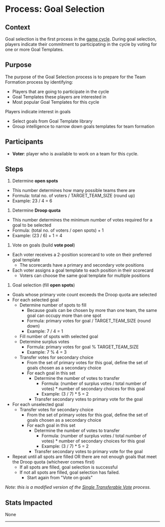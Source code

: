 # Process: Goal Selection

## Context

Goal selection is the first process in the [game cycle](cycle.md).
During goal selection, players indicate their commitment to participating in the cycle by voting for one or more Goal Templates.

## Purpose

The purpose of the Goal Selection process is to prepare for the Team Formation process by identifying:

- Players that are going to participate in the cycle
- Goal Templates these players are interested in
- Most popular Goal Templates for this cycle

Players indicate interest in goals
- Select goals from Goal Template library
- Group intelligence to narrow down goals templates for team formation

## Participants

- **Voter**: player who is available to work on a team for this cycle.

## Steps

<!--
TODO: update the steps below
- With a modification in that the same goal can be chosen TWICE!
- And the votes being transferred are the ones that didn't get a preference the most (take PGSP into account as to who gets to work on their first choice)
- We also need to calculate the PGSP based on who got which ranked preference.
 -->

1. Determine **open spots**
  - This number determines how many possible teams there are
  - Formula: total no. of voters / TARGET_TEAM_SIZE (round up)
  - Example: 23 / 4 = 6
1. Determine **Droop quota**
  - This number determines the minimum number of votes required for a goal to be selected
  - Formula: (total no. of voters / open spots) + 1
  - Example: (23 / 6) + 1 = 4
1. Vote on goals (build **vote pool**)
  - Each voter receives a 2-position scorecard to vote on their preferred goal template
    - The scorecards have a primary and secondary vote positions
  - Each voter assigns a goal template to each position in their scorecard
    - Voters can choose the same goal template for multiple positions
1. Goal selection (fill **open spots**)
  - Goals whose primary vote count exceeds the Droop quota are selected
  - For each selected goal
    - Determine number of spots to fill
      - Because goals can be chosen by more than one team, the same goal can occupy more than one spot
      - Formula: primary votes for goal / TARGET_TEAM_SIZE (round down)
      - Example: 7 / 4 = 1
    - Fill number of spots with selected goal
    - Determine surplus votes
      - Formula: primary votes for goal % TARGET_TEAM_SIZE
      - Example: 7 % 4 = 3
    - Transfer votes for secondary choice
      - From the set of primary votes for this goal, define the set of goals chosen as a secondary choice
      - For each goal in this set
        - Determine the number of votes to transfer
          - Formula: (number of surplus votes / total number of votes) * number of secondary choices for this goal
          - Example: (3 / 7) * 5 = 2
        - Transfer secondary votes to primary vote for the goal
  - For each unselected goal
    - Transfer votes for secondary choice
      - From the set of primary votes for this goal, define the set of goals chosen as a secondary choice
      - For each goal in this set
        - Determine the number of votes to transfer
          - Formula: (number of surplus votes / total number of votes) * number of secondary choices for this goal
          - Example: (3 / 7) * 5 = 2
        - Transfer secondary votes to primary vote for the goal
  - Repeat until all spots are filled OR there are not enough goals that meet the Droop quota (whichever comes first)
    - If all spots are filled, goal selection is successful
    - If not all spots are filled, goal selection has failed.
      - Start again from "Vote on goals"

_Note: this is a modified version of the [Single Transferable Vote](https://en.wikipedia.org/wiki/Single_transferable_vote) process._

## Stats Impacted

None

---

[^1]: Players only vote on goals they want to work on. they don't know they're going to be on team lead until team formation happens. Team leads don't get a formal say in what teams they will be leading, or what they'll be working on when they're team leading.
